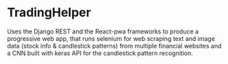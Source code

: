 # TradingHelper

Uses the Django REST and the React-pwa frameworks to produce a progressive web app, that runs selenium for web scraping text and image data (stock info & candlestick patterns) from multiple financial websites and a CNN built with keras API for the candlestick pattern recognition.

